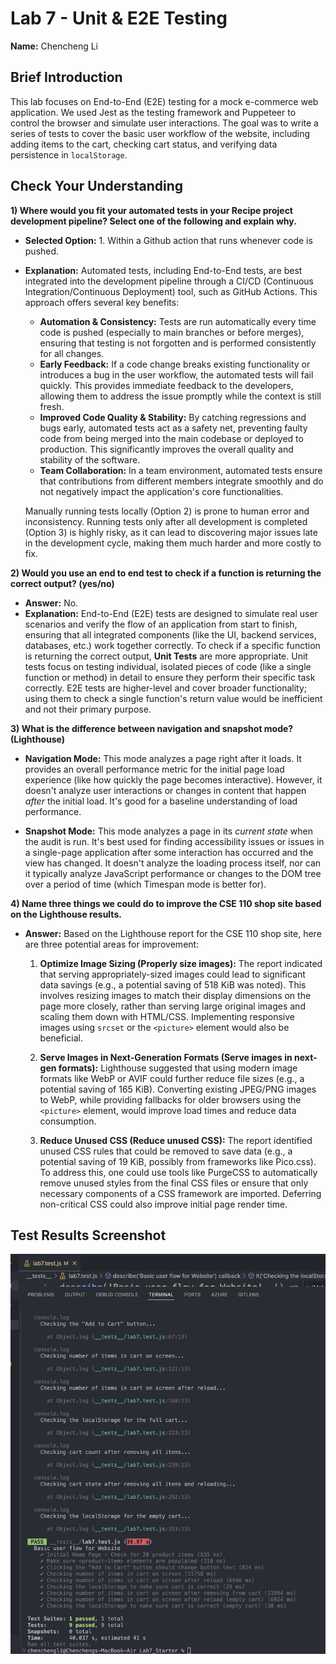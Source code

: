 # Lab 7 - Unit & E2E Testing

**Name:** Chencheng Li

## Brief Introduction

This lab focuses on End-to-End (E2E) testing for a mock e-commerce web application. We used Jest as the testing framework and Puppeteer to control the browser and simulate user interactions. The goal was to write a series of tests to cover the basic user workflow of the website, including adding items to the cart, checking cart status, and verifying data persistence in `localStorage`.

## Check Your Understanding

**1) Where would you fit your automated tests in your Recipe project development pipeline? Select one of the following and explain why.**

*   **Selected Option:** 1. Within a Github action that runs whenever code is pushed.
*   **Explanation:**
    Automated tests, including End-to-End tests, are best integrated into the development pipeline through a CI/CD (Continuous Integration/Continuous Deployment) tool, such as GitHub Actions. This approach offers several key benefits:
    *   **Automation & Consistency:** Tests are run automatically every time code is pushed (especially to main branches or before merges), ensuring that testing is not forgotten and is performed consistently for all changes.
    *   **Early Feedback:** If a code change breaks existing functionality or introduces a bug in the user workflow, the automated tests will fail quickly. This provides immediate feedback to the developers, allowing them to address the issue promptly while the context is still fresh.
    *   **Improved Code Quality & Stability:** By catching regressions and bugs early, automated tests act as a safety net, preventing faulty code from being merged into the main codebase or deployed to production. This significantly improves the overall quality and stability of the software.
    *   **Team Collaboration:** In a team environment, automated tests ensure that contributions from different members integrate smoothly and do not negatively impact the application's core functionalities.

    Manually running tests locally (Option 2) is prone to human error and inconsistency. Running tests only after all development is completed (Option 3) is highly risky, as it can lead to discovering major issues late in the development cycle, making them much harder and more costly to fix.

**2) Would you use an end to end test to check if a function is returning the correct output? (yes/no)**

*   **Answer:** No.
*   **Explanation:**
    End-to-End (E2E) tests are designed to simulate real user scenarios and verify the flow of an application from start to finish, ensuring that all integrated components (like the UI, backend services, databases, etc.) work together correctly.
    To check if a specific function is returning the correct output, **Unit Tests** are more appropriate. Unit tests focus on testing individual, isolated pieces of code (like a single function or method) in detail to ensure they perform their specific task correctly. E2E tests are higher-level and cover broader functionality; using them to check a single function's return value would be inefficient and not their primary purpose.

**3) What is the difference between navigation and snapshot mode? (Lighthouse)**

*   **Navigation Mode:** This mode analyzes a page right after it loads. It provides an overall performance metric for the initial page load experience (like how quickly the page becomes interactive). However, it doesn't analyze user interactions or changes in content that happen *after* the initial load. It's good for a baseline understanding of load performance.

*   **Snapshot Mode:** This mode analyzes a page in its *current state* when the audit is run. It's best used for finding accessibility issues or issues in a single-page application after some interaction has occurred and the view has changed. It doesn't analyze the loading process itself, nor can it typically analyze JavaScript performance or changes to the DOM tree over a period of time (which Timespan mode is better for).

**4) Name three things we could do to improve the CSE 110 shop site based on the Lighthouse results.**
*   **Answer:**
    Based on the Lighthouse report for the CSE 110 shop site, here are three potential areas for improvement:

    1.  **Optimize Image Sizing (Properly size images):** The report indicated that serving appropriately-sized images could lead to significant data savings (e.g., a potential saving of 518 KiB was noted). This involves resizing images to match their display dimensions on the page more closely, rather than serving large original images and scaling them down with HTML/CSS. Implementing responsive images using `srcset` or the `<picture>` element would also be beneficial.


    2.  **Serve Images in Next-Generation Formats (Serve images in next-gen formats):** Lighthouse suggested that using modern image formats like WebP or AVIF could further reduce file sizes (e.g., a potential saving of 165 KiB). Converting existing JPEG/PNG images to WebP, while providing fallbacks for older browsers using the `<picture>` element, would improve load times and reduce data consumption.


    3.  **Reduce Unused CSS (Reduce unused CSS):** The report identified unused CSS rules that could be removed to save data (e.g., a potential saving of 19 KiB, possibly from frameworks like Pico.css). To address this, one could use tools like PurgeCSS to automatically remove unused styles from the final CSS files or ensure that only necessary components of a CSS framework are imported. Deferring non-critical CSS could also improve initial page render time.


## Test Results Screenshot

![All Tests Passed](screenshot/test_passed.png)
